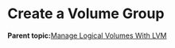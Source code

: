 <!--
SPDX-FileCopyrightText: 2023,2024 Oracle and/or its affiliates.
SPDX-License-Identifier: CC-BY-SA-4.0
-->
# Create a Volume Group

**Parent topic:**[Manage Logical Volumes With LVM](../topics/cockpit-lvm.md)

